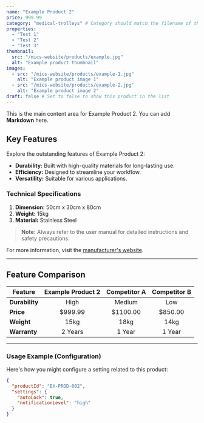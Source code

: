 ```yaml
---
name: "Example Product 2"
price: 999.99
category: "medical-trolleys" # Category should match the filename of the category file without the .md extension
properties:
  - "Test 1"
  - "Test 2"
  - "Test 3"
thumbnail: 
  src: "/mics-website/products/example.jpg"
  alt: "Example product thumbnail"
images:
  - src: "/mics-website/products/example-1.jpg"
    alt: "Example product image 1"
  - src: "/mics-website/products/example-2.jpg"
    alt: "Example product image 2"
draft: false # Set to false to show this product in the list
---
```


This is the main content area for Example Product 2. You can add **Markdown** here.

## Key Features

Explore the outstanding features of Example Product 2:

*   **Durability:** Built with high-quality materials for long-lasting use.
*   **Efficiency:** Designed to streamline your workflow.
*   **Versatility:** Suitable for various applications.

### Technical Specifications

1.  **Dimension:** 50cm x 30cm x 80cm
2.  **Weight:** 15kg
3.  **Material:** Stainless Steel

> **Note:** Always refer to the user manual for detailed instructions and safety precautions.

For more information, visit the [manufacturer's website](https://example.com).

---

## Feature Comparison

| Feature         | Example Product 2 | Competitor A | Competitor B |
| --------------- | :---------------: | :----------: | :----------: |
| **Durability**  |       High        |    Medium    |     Low      |
| **Price**       |      $999.99      |   $1100.00   |   $850.00    |
| **Weight**      |       15kg        |     18kg     |     14kg     |
| **Warranty**    |      2 Years      |    1 Year    |    1 Year    |

---

### Usage Example (Configuration)

Here's how you might configure a setting related to this product:

```json
{
  "productId": "EX-PROD-002",
  "settings": {
    "autoLock": true,
    "notificationLevel": "high"
  }
}
```


